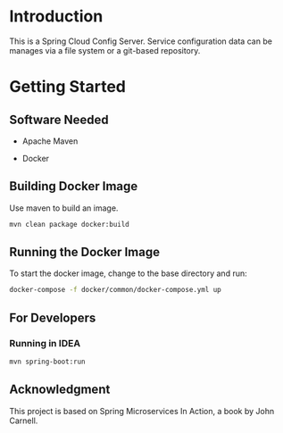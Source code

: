 # Introduction

This is a Spring Cloud Config Server. Service configuration data can be manages via a file system or a git-based repository.

# Getting Started

## Software Needed

* Apache Maven

* Docker

## Building Docker Image

Use maven to build an image.

```bash
mvn clean package docker:build
```

## Running the Docker Image

To start the docker image, change to the base directory and run:

```bash
docker-compose -f docker/common/docker-compose.yml up
```

## For Developers

### Running in IDEA

```bash
mvn spring-boot:run
```


## Acknowledgment

This project is based on Spring Microservices In Action, a book by John Carnell.
